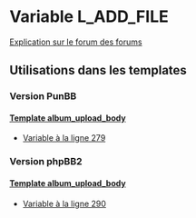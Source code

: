 # Variable L_ADD_FILE
[Explication sur le forum des forums](http://forum.forumactif.com/t294113-listing-des-variables#L_ADD_FILE)
## Utilisations dans les templates
### Version PunBB
#### [Template album_upload_body](punbb/album_upload_body.md)
* [Variable à la ligne 279](../punbb/album_upload_body.tpl#L279)
### Version phpBB2
#### [Template album_upload_body](subsilver/album_upload_body.md)
* [Variable à la ligne 290](../subsilver/album_upload_body.tpl#L290)